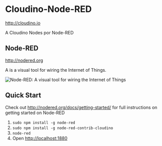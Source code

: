 # Cloudino-Node-RED

http://cloudino.io

A Cloudino Nodes por Node-RED

<!--[![Build Status](https://travis-ci.org/node-red/node-red.svg)](https://travis-ci.org/node-red/node-red)
[![Coverage Status](https://coveralls.io/repos/node-red/node-red/badge.svg?branch=master)](https://coveralls.io/r/node-red/node-red?branch=master)
-->
## Node-RED

http://nodered.org

A is a visual tool for wiring the Internet of Things.

![Node-RED: A visual tool for wiring the Internet of Things](http://nodered.org/images/node-red-screenshot.png)

## Quick Start

Check out http://nodered.org/docs/getting-started/ for full instructions on getting
started on Node-RED

1. `sudo npm install -g node-red`
2. `sudo npm install -g node-red-contrib-cloudino`
2. `node-red`
3. Open <http://localhost:1880>

